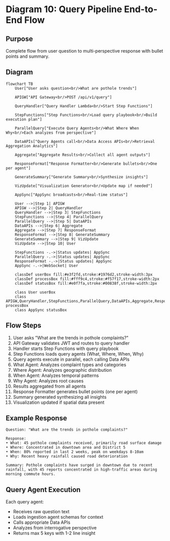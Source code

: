# Diagram 10: Query Pipeline End-to-End Flow

## Purpose
Complete flow from user question to multi-perspective response with bullet points and summary.

## Diagram

```mermaid
flowchart TB
    User["User asks question<br/>What are pothole trends"]
    
    APIGW["API Gateway<br/>POST /api/v1/query"]
    
    QueryHandler["Query Handler Lambda<br/>Start Step Functions"]
    
    StepFunctions["Step Functions<br/>Load query playbook<br/>Build execution plan"]
    
    ParallelQuery["Execute Query Agents<br/>What Where When Why<br/>Each analyzes from perspective"]
    
    DataAPIs["Query Agents call<br/>Data Access APIs<br/>Retrieval Aggregation Analytics"]
    
    Aggregate["Aggregate Results<br/>Collect all agent outputs"]
    
    ResponseFormat["Response Formatter<br/>Generate bullets<br/>One per agent"]
    
    GenerateSummary["Generate Summary<br/>Synthesize insights"]
    
    VizUpdate["Visualization Generator<br/>Update map if needed"]
    
    AppSync["AppSync broadcasts<br/>Real-time status"]
    
    User -->|Step 1| APIGW
    APIGW -->|Step 2| QueryHandler
    QueryHandler -->|Step 3| StepFunctions
    StepFunctions -->|Step 4| ParallelQuery
    ParallelQuery -->|Step 5| DataAPIs
    DataAPIs -->|Step 6| Aggregate
    Aggregate -->|Step 7| ResponseFormat
    ResponseFormat -->|Step 8| GenerateSummary
    GenerateSummary -->|Step 9| VizUpdate
    VizUpdate -->|Step 10| User
    
    StepFunctions -.->|Status updates| AppSync
    ParallelQuery -.->|Status updates| AppSync
    ResponseFormat -.->|Status updates| AppSync
    AppSync -.->|WebSocket| User

    classDef userBox fill:#e3f2fd,stroke:#1976d2,stroke-width:3px
    classDef processBox fill:#fff9c4,stroke:#f57f17,stroke-width:2px
    classDef statusBox fill:#e0f7fa,stroke:#00838f,stroke-width:2px
    
    class User userBox
    class APIGW,QueryHandler,StepFunctions,ParallelQuery,DataAPIs,Aggregate,ResponseFormat,GenerateSummary,VizUpdate processBox
    class AppSync statusBox
```

## Flow Steps

1. User asks "What are the trends in pothole complaints?"
2. API Gateway validates JWT and routes to query handler
3. Handler starts Step Functions with query playbook
4. Step Functions loads query agents (What, Where, When, Why)
5. Query agents execute in parallel, each calling Data APIs
6. What Agent: Analyzes complaint types and categories
7. Where Agent: Analyzes geographic distribution
8. When Agent: Analyzes temporal patterns
9. Why Agent: Analyzes root causes
10. Results aggregated from all agents
11. Response Formatter generates bullet points (one per agent)
12. Summary generated synthesizing all insights
13. Visualization updated if spatial data present

## Example Response

```
Question: "What are the trends in pothole complaints?"

Response:
• What: 45 pothole complaints received, primarily road surface damage
• Where: Concentrated in downtown area and District 5
• When: 80% reported in last 2 weeks, peak on weekdays 8-10am
• Why: Recent heavy rainfall caused road deterioration

Summary: Pothole complaints have surged in downtown due to recent rainfall, with 45 reports concentrated in high-traffic areas during morning commute hours.
```

## Query Agent Execution

Each query agent:
- Receives raw question text
- Loads ingestion agent schemas for context
- Calls appropriate Data APIs
- Analyzes from interrogative perspective
- Returns max 5 keys with 1-2 line insight
